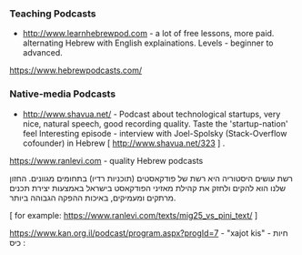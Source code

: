 
### Teaching Podcasts

 * http://www.learnhebrewpod.com - a lot of free lessons, more paid. alternating Hebrew with English explainations. Levels - beginner to advanced.

https://www.hebrewpodcasts.com/

### Native-media Podcasts

 * http://www.shavua.net/ - Podcast about technological startups, very nice, natural speech, good recording quality. Taste the 'startup-nation' feel
 Interesting episode - interview with Joel-Spolsky (Stack-Overflow cofounder) in Hebrew [ http://www.shavua.net/323 ] .
 
 https://www.ranlevi.com - quality Hebrew podcasts 

 רשת עושים היסטוריה היא רשת של פודקאסטים (תוכניות רדיו) בתחומים מגוונים. החזון שלנו הוא להקים ולחזק את קהילת מאזיני הפודקאסט בישראל באמצעות יצירת תכנים מרתקים ומעמיקים, באיכות ההפקה הגבוהה ביותר.
 
[ for example:  https://www.ranlevi.com/texts/mig25_vs_pini_text/ ] 

https://www.kan.org.il/podcast/program.aspx?progId=7 - "xajot kis" - חיות כיס : 

